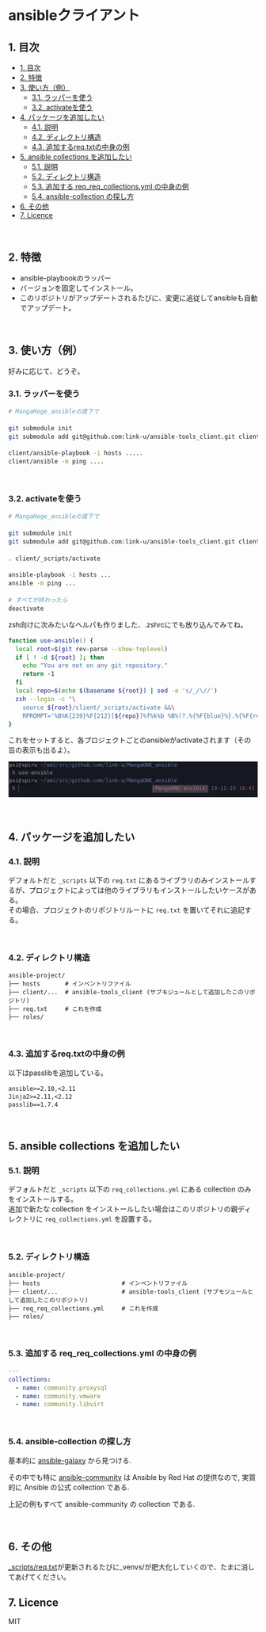 # ansibleクライアント

## 1. 目次

<!-- TOC depthFrom:2 -->

- [1. 目次](#1-目次)
- [2. 特徴](#2-特徴)
- [3. 使い方（例）](#3-使い方例)
    - [3.1. ラッパーを使う](#31-ラッパーを使う)
    - [3.2. activateを使う](#32-activateを使う)
- [4. パッケージを追加したい](#4-パッケージを追加したい)
    - [4.1. 説明](#41-説明)
    - [4.2. ディレクトリ構造](#42-ディレクトリ構造)
    - [4.3. 追加するreq.txtの中身の例](#43-追加するreqtxtの中身の例)
- [5. ansible collections を追加したい](#5-ansible-collections-を追加したい)
    - [5.1. 説明](#51-説明)
    - [5.2. ディレクトリ構造](#52-ディレクトリ構造)
    - [5.3. 追加する req_req_collections.yml の中身の例](#53-追加する-req_req_collectionsyml-の中身の例)
    - [5.4. ansible-collection の探し方](#54-ansible-collection-の探し方)
- [6. その他](#6-その他)
- [7. Licence](#7-licence)

<!-- /TOC -->

<br>

## 2. 特徴

 - ansible-playbookのラッパー
 - バージョンを固定してインストール。
 - このリポジトリがアップデートされるたびに、変更に追従してansibleも自動でアップデート。

<br>

## 3. 使い方（例）

好みに応じて、どうぞ。

### 3.1. ラッパーを使う

```bash
# MangaHoge_ansibleの直下で

git submodule init
git submodule add git@github.com:link-u/ansible-tools_client.git client

client/ansible-playbook -i hosts .....
client/ansible -m ping ....
```

<br>

### 3.2. activateを使う

```bash
# MangaHoge_ansibleの直下で

git submodule init
git submodule add git@github.com:link-u/ansible-tools_client.git client

. client/_scripts/activate

ansible-playbook -i hosts ...
ansible -m ping ...

# すべてが終わったら
deactivate
```

zsh向けに次みたいなヘルパも作りました、.zshrcにでも放り込んでみてね。

```zsh
function use-ansible() {
  local root=$(git rev-parse --show-toplevel)
  if [ ! -d ${root} ]; then
    echo "You are not on any git repository."
    return -1
  fi
  local repo=$(echo $(basename ${root}) | sed -e 's/_/\//')
  zsh --login -c "\
    source ${root}/client/_scripts/activate &&\
    RPROMPT='%B%K{239}%F{212}[${repo}]%f%k%b %B%(?.%{%F{blue}%}.%{%F{red}%})%D %{%F{red}%}%T%b' zsh"
}
```

これをセットすると、各プロジェクトごとのansibleがactivateされます（その旨の表示も出るよ）。

![use-ansible.png](use-ansible.png)

<br>

## 4. パッケージを追加したい

### 4.1. 説明

デフォルトだと `_scripts` 以下の `req.txt` にあるライブラリのみインストールするが、プロジェクトによっては他のライブラリもインストールしたいケースがある。  
その場合、プロジェクトのリポジトリルートに `req.txt` を置いてそれに追記する。

<br>

### 4.2. ディレクトリ構造

```
ansible-project/
├── hosts       # インベントリファイル
├── client/...  # ansible-tools_client (サブモジュールとして追加したこのリポジトリ)
├── req.txt     # これを作成
├── roles/
```

<br>

### 4.3. 追加するreq.txtの中身の例

以下はpasslibを追加している。

```
ansible>=2.10,<2.11
Jinja2>=2.11,<2.12
passlib==1.7.4
```

<br>

## 5. ansible collections を追加したい

### 5.1. 説明

デフォルトだと `_scripts` 以下の `req_collections.yml` にある collection のみをインストールする。<br>
追加で新たな collection をインストールしたい場合はこのリポジトリの親ディレクトリに `req_collections.yml` を設置する。

<br>

### 5.2. ディレクトリ構造

```
ansible-project/
├── hosts                       # インベントリファイル
├── client/...                  # ansible-tools_client (サブモジュールとして追加したこのリポジトリ)
├── req_req_collections.yml     # これを作成
├── roles/
```

<br>

### 5.3. 追加する req_req_collections.yml の中身の例

```yaml
---
collections:
  - name: community.proxysql
  - name: community.vmware
  - name: community.libvirt
```

<br>

### 5.4. ansible-collection の探し方

基本的に [ansible-galaxy](https://galaxy.ansible.com/) から見つける.

その中でも特に [ansible-community](https://galaxy.ansible.com/community) は Ansible by Red Hat の提供なので, 実質的に Ansible の公式 collection である.

上記の例もすべて ansible-community の collection である.

<br>

## 6. その他

[_scripts/req.txt](_scripts/req.txt)が更新されるたびに_venvs/が肥大化していくので、たまに消してあげてください。

## 7. Licence
MIT
